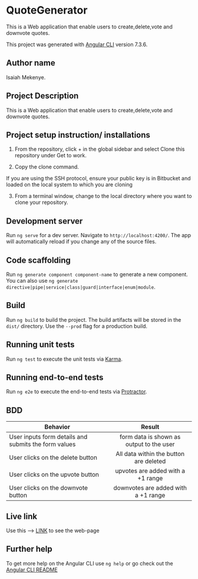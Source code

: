 # QuoteGenerator

This is a Web application that enable users to create,delete,vote and downvote quotes.

This project was generated with [Angular CLI](https://github.com/angular/angular-cli) version 7.3.6.

## Author name

Isaiah Mekenye.

## Project Description

This is a Web application that enable users to create,delete,vote and downvote quotes.

## Project setup instruction/ installations


1. From the repository, click + in the global sidebar and select Clone this repository under Get to work.

2.  Copy the clone command.

If you are using the SSH protocol, ensure your public key is in Bitbucket and loaded on the local system to which you are cloning

3.  From a terminal window, change to the local directory where you want to clone your repository.


## Development server

Run `ng serve` for a dev server. Navigate to `http://localhost:4200/`. The app will automatically reload if you change any of the source files.

## Code scaffolding

Run `ng generate component component-name` to generate a new component. You can also use `ng generate directive|pipe|service|class|guard|interface|enum|module`.

## Build

Run `ng build` to build the project. The build artifacts will be stored in the `dist/` directory. Use the `--prod` flag for a production build.

## Running unit tests

Run `ng test` to execute the unit tests via [Karma](https://karma-runner.github.io).

## Running end-to-end tests

Run `ng e2e` to execute the end-to-end tests via [Protractor](http://www.protractortest.org/).


## BDD

| Behavior                                             |                  Result                  |
| ---------------------------------------------------- | :--------------------------------------: |
| User inputs form details and submits the form values | form data is shown as output to the user |
| User clicks on the delete button                     |  All data within the button are deleted  |
| User clicks on the upvote button                     |    upvotes are added with a +1 range     |
| User clicks on the downvote button                   |   downvotes are added with a +1 range    |

## Live link

Use this --> [LINK](http://ms-quotes.netlify.com) to see the web-page 


## Further help

To get more help on the Angular CLI use `ng help` or go check out the [Angular CLI README](https://github.com/angular/angular-cli/blob/master/README.md)
